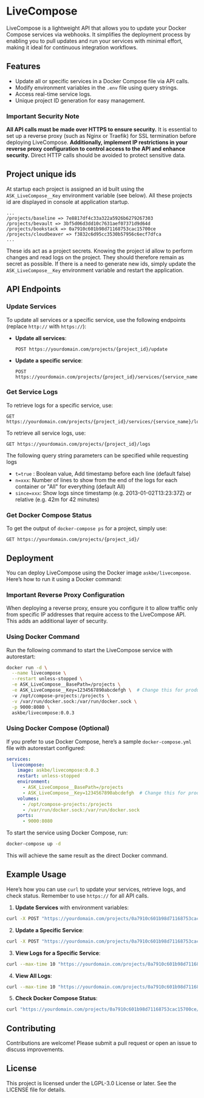 # LiveCompose

LiveCompose is a lightweight API that allows you to update your Docker Compose services via webhooks. It simplifies the deployment process by enabling you to pull updates and run your services with minimal effort, making it ideal for continuous integration workflows.

## Features

- Update all or specific services in a Docker Compose file via API calls.
- Modify environment variables in the `.env` file using query strings.
- Access real-time service logs.
- Unique project ID generation for easy management.

### Important Security Note

**All API calls must be made over HTTPS to ensure security.** It is essential to set up a reverse proxy (such as Nginx or Traefik) for SSL termination before deploying LiveCompose. **Additionally, implement IP restrictions in your reverse proxy configuration to control access to the API and enhance security.** Direct HTTP calls should be avoided to protect sensitive data.

## Project unique ids

At startup each project is assigned an id built using the ```ASK_LiveCompose__Key``` environment variable (see below). All these projects id are displayed in console at application startup. 
```
...
/projects/baseline => 7e8817df4c33a322a5926b6279267303
/projects/bevault => 3bf5d06d3dd10c7631aef07371d9d64d
/projects/bookstack => 0a7910c601b98d71168753cac15700ce
/projects/cloudbeaver => f3832c6d95cc3530b57956c6ecf7dfca
...
```
These ids act as a project secrets. Knowing the project id allow to perform changes and read logs on the project. They should therefore remain as secret as possible.
If there is a need to generate new ids, simply update the ```ASK_LiveCompose__Key``` environment variable and restart the application.

## API Endpoints

### Update Services

To update all services or a specific service, use the following endpoints (replace `http://` with `https://`):

- **Update all services**:
    ```
    POST https://yourdomain.com/projects/{project_id}/update
    ```

- **Update a specific service**:
    ```
    POST https://yourdomain.com/projects/{project_id}/services/{service_name}/update
    ```

### Get Service Logs

To retrieve logs for a specific service, use:

```
GET https://yourdomain.com/projects/{project_id}/services/{service_name}/logs
```

To retrieve all service logs, use:

```
GET https://yourdomain.com/projects/{project_id}/logs
```

The following query string parameters can be specified while requesting logs

- ```t=true``` : Boolean value, Add timestamp before each line (default false)
- ```n=xxx```: Number of lines to show from the end of the logs for each container or "All" for everything (default All)
- ```since=xxx```: Show logs since timestamp (e.g. 2013-01-02T13:23:37Z) or relative (e.g. 42m for 42 minutes)

### Get Docker Compose Status

To get the output of `docker-compose ps` for a project, simply use:

```
GET https://yourdomain.com/projects/{project_id}/
```

## Deployment

You can deploy LiveCompose using the Docker image `askbe/livecompose`. Here’s how to run it using a Docker command:

### Important Reverse Proxy Configuration

When deploying a reverse proxy, ensure you configure it to allow traffic only from specific IP addresses that require access to the LiveCompose API. This adds an additional layer of security. 

### Using Docker Command

Run the following command to start the LiveCompose service with autorestart:

```bash
docker run -d \
  --name livecompose \
  --restart unless-stopped \
  -e ASK_LiveCompose__BasePath=/projects \
  -e ASK_LiveCompose__Key=1234567890abcdefgh \  # Change this for production
  -v /opt/compose-projects:/projects \
  -v /var/run/docker.sock:/var/run/docker.sock \
  -p 9000:8080 \
  askbe/livecompose:0.0.3
```

### Using Docker Compose (Optional)

If you prefer to use Docker Compose, here’s a sample `docker-compose.yml` file with autorestart configured:

```yaml
services:
  livecompose:
    image: askbe/livecompose:0.0.3
    restart: unless-stopped
    environment:
      - ASK_LiveCompose__BasePath=/projects
      - ASK_LiveCompose__Key=1234567890abcdefgh  # Change this for production
    volumes:
      - /opt/compose-projects:/projects
      - /var/run/docker.sock:/var/run/docker.sock
    ports:
      - 9000:8080
```

To start the service using Docker Compose, run:

```bash
docker-compose up -d
```

This will achieve the same result as the direct Docker command.

## Example Usage

Here’s how you can use `curl` to update your services, retrieve logs, and check status. Remember to use `https://` for all API calls.

1. **Update Services** with environment variables:

```bash
curl -X POST "https://yourdomain.com/projects/0a7910c601b98d71168753cac15700ce/update?ENV_VAR1=value1&ENV_VAR2=value2"
```

2. **Update a Specific Service**:

```bash
curl -X POST "https://yourdomain.com/projects/0a7910c601b98d71168753cac15700ce/services/service_name/update"
```

3. **View Logs for a Specific Service**:

```bash
curl --max-time 10 "https://yourdomain.com/projects/0a7910c601b98d71168753cac15700ce/services/service_name/logs"
```

4. **View All Logs**:

```bash
curl --max-time 10 "https://yourdomain.com/projects/0a7910c601b98d71168753cac15700ce/logs"
```

5. **Check Docker Compose Status**:

```bash
curl "https://yourdomain.com/projects/0a7910c601b98d71168753cac15700ce/"
```

## Contributing

Contributions are welcome! Please submit a pull request or open an issue to discuss improvements.

## License

This project is licensed under the LGPL-3.0 License or later. See the LICENSE file for details.